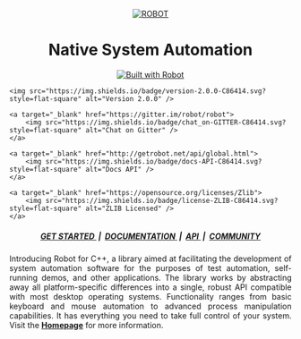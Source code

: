 <p align="center">
	<a target="_blank" href="http://getrobot.net">
		<img src="http://getrobot.net/common/gh-header.png" alt="ROBOT" />
	</a>
</p>

<h1 align="center">
	<strong>Native System Automation</strong>
</h1>

<p align="center">
	<a target="_blank" href="http://getrobot.net">
		<img src="https://img.shields.io/badge/built_with-ROBOT-C86414.svg?style=flat-square" alt="Built with Robot" />
	</a>

	<img src="https://img.shields.io/badge/version-2.0.0-C86414.svg?style=flat-square" alt="Version 2.0.0" />

	<a target="_blank" href="https://gitter.im/robot/robot">
		<img src="https://img.shields.io/badge/chat_on-GITTER-C86414.svg?style=flat-square" alt="Chat on Gitter" />
	</a>

	<a target="_blank" href="http://getrobot.net/api/global.html">
		<img src="https://img.shields.io/badge/docs-API-C86414.svg?style=flat-square" alt="Docs API" />
	</a>

	<a target="_blank" href="https://opensource.org/licenses/Zlib">
		<img src="https://img.shields.io/badge/license-ZLIB-C86414.svg?style=flat-square" alt="ZLIB Licensed" />
	</a>
</p>

<h5 align="center">
	<a target="_blank" href="http://getrobot.net/docs/usage.html">
		<strong>GET STARTED</strong>
	</a>
	&nbsp;|&nbsp;
	<a target="_blank" href="http://getrobot.net/docs/about.html">
		<strong>DOCUMENTATION</strong>
	</a>
	&nbsp;|&nbsp;
	<a target="_blank" href="http://getrobot.net/api/global.html">
		<strong>API</strong>
	</a>
	&nbsp;|&nbsp;
	<a target="_blank" href="http://getrobot.net/docs/philosophy.html">
		<strong>COMMUNITY</strong>
	</a>
</h5>

<p align="justify">
	Introducing Robot for C++, a library aimed at facilitating the development of system automation software for the purposes of test automation, self-running demos, and other applications. The library works by abstracting away all platform-specific differences into a single, robust API compatible with most desktop operating systems. Functionality ranges from basic keyboard and mouse automation to advanced process manipulation capabilities. It has everything you need to take full control of your system. Visit the <a target="_blank" href="http://getrobot.net"><strong>Homepage</strong></a> for more information.
</p>
